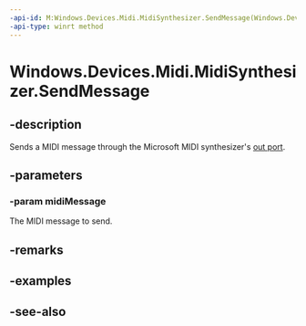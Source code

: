 ```yaml
---
-api-id: M:Windows.Devices.Midi.MidiSynthesizer.SendMessage(Windows.Devices.Midi.IMidiMessage)
-api-type: winrt method
---
```


<!-- Method syntax
public void SendMessage(Windows.Devices.Midi.IMidiMessage midiMessage)
-->

# Windows.Devices.Midi.MidiSynthesizer.SendMessage

## -description
Sends a MIDI message through the Microsoft MIDI synthesizer's [out port](midioutport.md).


## -parameters
### -param midiMessage
The MIDI message to send.

## -remarks

## -examples

## -see-also
